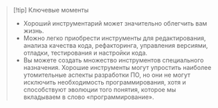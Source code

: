 >[!tip] Ключевые моменты
>* Хороший инструментарий может значительно облегчить вам жизнь.
>* Можно легко приобрести инструменты для редактирования, анализа качества кода, рефакторинга, управления версиями, отладки, тестирования и настройки кода.
>* Вы можете создать множество инструментов специального назначения. Хорошие инструменты могут упростить наиболее  утомительные аспекты разработки ПО, но они не могут исключить необходимость программирования, хотя и способствуют эволюции того понятия, которое мы вкладываем в слово «программирование».
